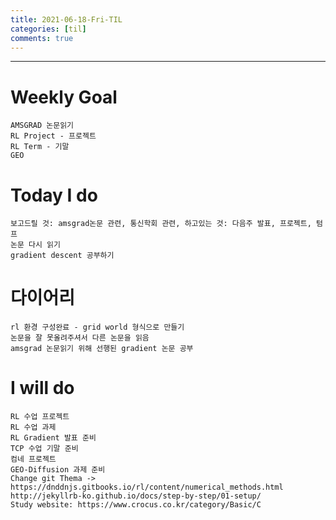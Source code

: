 ```yaml
---
title: 2021-06-18-Fri-TIL
categories: [til]
comments: true
---
```

-------------------------------------------------------------------------------

# Weekly Goal
```
AMSGRAD 논문읽기
RL Project - 프로젝트
RL Term - 기말
GEO
```

# Today I do
```
보고드릴 것: amsgrad논문 관련, 통신학회 관련, 하고있는 것: 다음주 발표, 프로젝트, 텀프
논문 다시 읽기
gradient descent 공부하기
```

# 다이어리
```
rl 환경 구성완료 - grid world 형식으로 만들기
논문을 잘 못올려주셔서 다른 논문을 읽음
amsgrad 논문읽기 위해 선행된 gradient 논문 공부
```

# I will do
```
RL 수업 프로젝트
RL 수업 과제
RL Gradient 발표 준비
TCP 수업 기말 준비
컴네 프로젝트
GEO-Diffusion 과제 준비
Change git Thema -> https://dnddnjs.gitbooks.io/rl/content/numerical_methods.html
http://jekyllrb-ko.github.io/docs/step-by-step/01-setup/
Study website: https://www.crocus.co.kr/category/Basic/C
```

